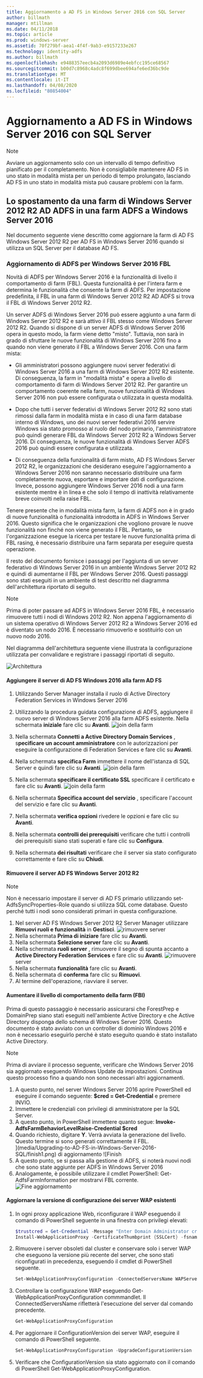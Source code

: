 ```yaml
---
title: Aggiornamento a AD FS in Windows Server 2016 con SQL Server
author: billmath
manager: mtillman
ms.date: 04/11/2018
ms.topic: article
ms.prod: windows-server
ms.assetid: 70f279bf-aea1-4f4f-9ab3-e9157233e267
ms.technology: identity-adfs
ms.author: billmath
ms.openlocfilehash: e9488357eecb4a2093d6989e4ebfcc195ce68567
ms.sourcegitcommit: b00d7c8968c4adc8f699dbee694afe6ed36bc9de
ms.translationtype: MT
ms.contentlocale: it-IT
ms.lasthandoff: 04/08/2020
ms.locfileid: "80854004"
---
```

# <a name="upgrading-to-ad-fs-in-windows-server-2016-with-sql-server"></a>Aggiornamento a AD FS in Windows Server 2016 con SQL Server


> [!NOTE]  
> Avviare un aggiornamento solo con un intervallo di tempo definitivo pianificato per il completamento. Non è consigliabile mantenere AD FS in uno stato in modalità mista per un periodo di tempo prolungato, lasciando AD FS in uno stato in modalità mista può causare problemi con la farm.


## <a name="moving-from-a-windows-server-2012-r2-ad-fs-farm-to-a-windows-server-2016-ad-fs-farm"></a>Lo spostamento da una farm di Windows Server 2012 R2 AD ADFS in una farm ADFS a Windows Server 2016  
Nel documento seguente viene descritto come aggiornare la farm di AD FS Windows Server 2012 R2 per AD FS in Windows Server 2016 quando si utilizza un SQL Server per il database AD FS.  

### <a name="upgrading-ad-fs-to-windows-server-2016-fbl"></a>Aggiornamento di ADFS per Windows Server 2016 FBL  
Novità di ADFS per Windows Server 2016 è la funzionalità di livello il comportamento di farm (FBL).   Questa funzionalità è per l'intera farm e determina le funzionalità che consente la farm di ADFS.   Per impostazione predefinita, il FBL in una farm di Windows Server 2012 R2 AD ADFS si trova il FBL di Windows Server 2012 R2.  

Un server ADFS di Windows Server 2016 può essere aggiunto a una farm di Windows Server 2012 R2 e sarà attivo il FBL stesso come Windows Server 2012 R2.  Quando si dispone di un server ADFS di Windows Server 2016 opera in questo modo, la farm viene detto "misto".  Tuttavia, non sarà in grado di sfruttare le nuove funzionalità di Windows Server 2016 fino a quando non viene generato il FBL a Windows Server 2016.  Con una farm mista:  

-   Gli amministratori possono aggiungere nuovi server federativi di Windows Server 2016 a una farm di Windows Server 2012 R2 esistente.  Di conseguenza, la farm in "modalità mista" e opera a livello di comportamento di farm di Windows Server 2012 R2.  Per garantire un comportamento coerente nella farm, nuove funzionalità di Windows Server 2016 non può essere configurata o utilizzata in questa modalità.  

-   Dopo che tutti i server federativi di Windows Server 2012 R2 sono stati rimossi dalla farm in modalità mista e in caso di una farm database interno di Windows, uno dei nuovi server federativi 2016 servire Windows sia stato promosso al ruolo del nodo primario, l'amministratore può quindi generare FBL da Windows Server 2012 R2 a Windows Server 2016.  Di conseguenza, le nuove funzionalità di Windows Server ADFS 2016 può quindi essere configurata e utilizzata.  

-   Di conseguenza della funzionalità di farm misto, AD FS Windows Server 2012 R2, le organizzazioni che desiderano eseguire l'aggiornamento a Windows Server 2016 non saranno necessario distribuire una farm completamente nuova, esportare e importare dati di configurazione.  Invece, possono aggiungere Windows Server 2016 nodi a una farm esistente mentre è in linea e che solo il tempo di inattività relativamente breve coinvolti nella raise FBL.  

Tenere presente che in modalità mista farm, la farm di ADFS non è in grado di nuove funzionalità o funzionalità introdotta in ADFS in Windows Server 2016.  Questo significa che le organizzazioni che vogliono provare le nuove funzionalità non finché non viene generato il FBL.  Pertanto, se l'organizzazione esegue la ricerca per testare le nuove funzionalità prima di FBL rasing, è necessario distribuire una farm separata per eseguire questa operazione.  

Il resto del documento fornisce i passaggi per l'aggiunta di un server federativo di Windows Server 2016 in un ambiente Windows Server 2012 R2 e quindi di aumentarne il FBL per Windows Server 2016.  Questi passaggi sono stati eseguiti in un ambiente di test descritto nel diagramma dell'architettura riportato di seguito.  

> [!NOTE]  
> Prima di poter passare ad ADFS in Windows Server 2016 FBL, è necessario rimuovere tutti i nodi di Windows 2012 R2.  Non appena l'aggiornamento di un sistema operativo di Windows Server 2012 R2 a Windows Server 2016 ed è diventato un nodo 2016.  È necessario rimuoverlo e sostituirlo con un nuovo nodo 2016.  

Nel diagramma dell'architettura seguente viene illustrata la configurazione utilizzata per convalidare e registrare i passaggi riportati di seguito.

![Architettura](media/Upgrading-to-AD-FS-in-Windows-Server-2016-SQL/arch.png)


#### <a name="join-the-windows-2016-ad-fs-server-to-the-ad-fs-farm"></a>Aggiungere il server di AD FS Windows 2016 alla farm AD FS

1.  Utilizzando Server Manager installa il ruolo di Active Directory Federation Services in Windows Server 2016  

2.  Utilizzando la procedura guidata configurazione di ADFS, aggiungere il nuovo server di Windows Server 2016 alla farm ADFS esistente.  Nella schermata **iniziale** fare clic su **Avanti**.
 ![join della farm](media/Upgrading-to-AD-FS-in-Windows-Server-2016-SQL/configure1.png)  
3.  Nella schermata **Connetti a Active Directory Domain Services** , s**pecificare un account amministratore** con le autorizzazioni per eseguire la configurazione di Federation Services e fare clic su **Avanti**.
4.  Nella schermata **specifica Farm** immettere il nome dell'istanza di SQL Server e quindi fare clic su **Avanti**.
![join della farm](media/Upgrading-to-AD-FS-in-Windows-Server-2016-SQL/configure3.png)
5.  Nella schermata **specificare il certificato SSL** specificare il certificato e fare clic su **Avanti**.
![join della farm](media/Upgrading-to-AD-FS-in-Windows-Server-2016-SQL/configure4.png)
6.  Nella schermata **Specifica account del servizio** , specificare l'account del servizio e fare clic su **Avanti**.
7.  Nella schermata **verifica opzioni** rivedere le opzioni e fare clic su **Avanti**.
8.  Nella schermata **controlli dei prerequisiti** verificare che tutti i controlli dei prerequisiti siano stati superati e fare clic su **Configura**.
9.  Nella schermata **dei risultati** verificare che il server sia stato configurato correttamente e fare clic su **Chiudi**.


#### <a name="remove-the-windows-server-2012-r2-ad-fs-server"></a>Rimuovere il server AD FS Windows Server 2012 R2

>[!NOTE]
>Non è necessario impostare il server di AD FS primario utilizzando set-AdfsSyncProperties-Role quando si utilizza SQL come database.  Questo perché tutti i nodi sono considerati primari in questa configurazione.

1.  Nel server AD FS Windows Server 2012 R2 Server Manager utilizzare **Rimuovi ruoli e funzionalità** in **Gestisci**.
![rimuovere](media/Upgrading-to-AD-FS-in-Windows-Server-2016-SQL/remove1.png) server
2.  Nella schermata **Prima di iniziare** fare clic su **Avanti**.
3.  Nella schermata **Selezione server** fare clic su **Avanti**.
4.  Nella schermata **ruoli server** , rimuovere il segno di spunta accanto a **Active Directory Federation Services** e fare clic su **Avanti**.
![rimuovere](media/Upgrading-to-AD-FS-in-Windows-Server-2016-SQL/remove2.png) server
5.  Nella schermata **funzionalità** fare clic su **Avanti**.
6.  Nella schermata di **conferma** fare clic su **Rimuovi**.
7.  Al termine dell'operazione, riavviare il server.

#### <a name="raise-the-farm-behavior-level-fbl"></a>Aumentare il livello di comportamento della farm (FBI)
Prima di questo passaggio è necessario assicurarsi che ForestPrep e DomainPrep siano stati eseguiti nell'ambiente Active Directory e che Active Directory disponga dello schema di Windows Server 2016.  Questo documento è stato avviato con un controller di dominio Windows 2016 e non è necessario eseguirlo perché è stato eseguito quando è stato installato Active Directory.

>[!NOTE]
>Prima di avviare il processo seguente, verificare che Windows Server 2016 sia aggiornato eseguendo Windows Update da impostazioni.  Continua questo processo fino a quando non sono necessari altri aggiornamenti.

1. A questo punto, nel server Windows Server 2016 aprire PowerShell ed eseguire il comando seguente: **$cred = Get-Credential** e premere INVIO.
2. Immettere le credenziali con privilegi di amministratore per la SQL Server.
3. A questo punto, in PowerShell immettere quanto segue: **Invoke-AdfsFarmBehaviorLevelRaise-Credential $cred**
2. Quando richiesto, digitare **Y**.  Verrà avviata la generazione del livello.  Questo termine si sono generati correttamente il FBL.  
](media/Upgrading-to-AD-FS-in-Windows-Server-2016-SQL/finish1.png) di aggiornamento ![Finish
3. A questo punto, se si passa alla gestione di ADFS, si noterà nuovi nodi che sono state aggiunte per ADFS in Windows Server 2016  
4. Analogamente, è possibile utilizzare il cmdlet PowerShell: Get-AdfsFarmInformation per mostrarvi FBL corrente.  
![Fine aggiornamento](media/Upgrading-to-AD-FS-in-Windows-Server-2016-SQL/finish2.png)

#### <a name="upgrade-the-configuration-version-of-existing-wap-servers"></a>Aggiornare la versione di configurazione dei server WAP esistenti
1. In ogni proxy applicazione Web, riconfigurare il WAP eseguendo il comando di PowerShell seguente in una finestra con privilegi elevati:  
    ```powershell
    $trustcred = Get-Credential -Message "Enter Domain Administrator credentials"
    Install-WebApplicationProxy -CertificateThumbprint {SSLCert} -fsname fsname -FederationServiceTrustCredential $trustcred  
    ```
2. Rimuovere i server obsoleti dal cluster e conservare solo i server WAP che eseguono la versione più recente del server, che sono stati riconfigurati in precedenza, eseguendo il cmdlet di PowerShell seguente.
    ```powershell
    Set-WebApplicationProxyConfiguration -ConnectedServersName WAPServerName1, WAPServerName2
    ```
3. Controllare la configurazione WAP eseguendo Get-WebApplicationProxyConfiguration commmandlet. Il ConnectedServersName rifletterà l'esecuzione del server dal comando precedente.
    ```powershell
    Get-WebApplicationProxyConfiguration
    ```
4. Per aggiornare il ConfigurationVersion dei server WAP, eseguire il comando di PowerShell seguente.
    ```powershell
    Set-WebApplicationProxyConfiguration -UpgradeConfigurationVersion
    ```
5. Verificare che ConfigurationVersion sia stato aggiornato con il comando di PowerShell Get-WebApplicationProxyConfiguration.
